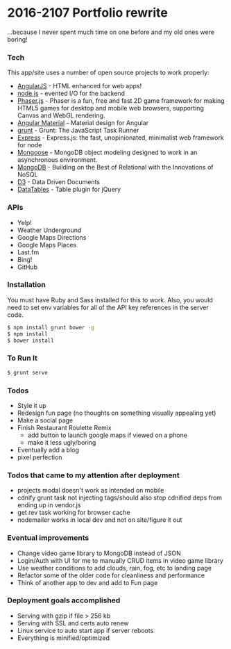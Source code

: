 # 2016-2107 Portfolio rewrite

...because I never spent much time on one before and my old ones were boring!

### Tech

This app/site uses a number of open source projects to work properly:

* [AngularJS](https://github.com/angular/angular) - HTML enhanced for web apps!
* [node.js](https://nodejs.org/en/) - evented I/O for the backend
* [Phaser.js](https://github.com/photonstorm/phaser) - Phaser is a fun, free and fast 2D game framework for making HTML5 games for desktop and mobile web browsers, supporting Canvas and WebGL rendering.
* [Angular Material](https://github.com/angular/material) - Material design for Angular
* [grunt](https://github.com/gruntjs/grunt) - Grunt: The JavaScript Task Runner
* [Express](https://github.com/expressjs/express) - Express.js: the fast, unopinionated, minimalist web framework for node
* [Mongoose](https://github.com/Automattic/mongoose) - MongoDB object modeling designed to work in an asynchronous environment.
* [MongoDB](https://www.mongodb.com/) - Building on the Best of Relational with the Innovations of NoSQL
* [D3](https://d3js.org/) - Data Driven Documents
* [DataTables](https://datatables.net/) - Table plugin for jQuery

### APIs

 - Yelp!
 - Weather Underground
 - Google Maps Directions
 - Google Maps Places
 - Last.fm
 - Bing!
 - GitHub

### Installation
You must have Ruby and Sass installed for this to work. Also, you would need to set env variables for all of the API key references in the server code.

```sh
$ npm install grunt bower -g
$ npm install
$ bower install
```

### To Run It
```sh
$ grunt serve
```


### Todos
- Style it up
- Redesign fun page (no thoughts on something visually appealing yet)
- Make a social page
- Finish Restaurant Roulette Remix
  - add button to launch google maps if viewed on a phone
  - make it less ugly/boring
- Eventually add a blog
- pixel perfection
 
 
### Todos that came to my attention after deployment
- projects modal doesn't work as intended on mobile
- cdnify grunt task not injecting tags/should also stop cdnified deps from ending up in vendor.js
- get rev task working for browser cache
- nodemailer works in local dev and not on site/figure it out

### Eventual improvements
- Change video game library to MongoDB instead of JSON
- Login/Auth with UI for me to manually CRUD items in video game library
- Use weather conditions to add clouds, rain, fog, etc to landing page
- Refactor some of the older code for cleanliness and performance
- Think of another app to dev and add to Fun page

### Deployment goals accomplished
- Serving with gzip if file > 256 kb
- Serving with SSL and certs auto renew
- Linux service to auto start app if server reboots
- Everything is minified/optimized

